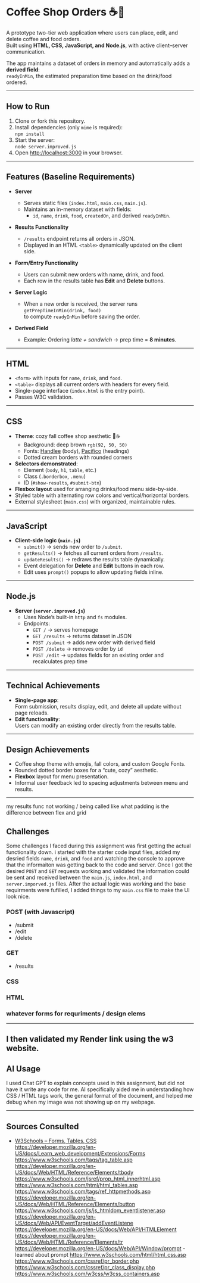 # Coffee Shop Orders ☕🍂

A prototype two-tier web application where users can place, edit, and delete coffee and food orders.  
Built using **HTML, CSS, JavaScript, and Node.js**, with active client–server communication.  

The app maintains a dataset of orders in memory and automatically adds a **derived field**:  
`readyInMin`, the estimated preparation time based on the drink/food ordered.

---

## How to Run
1. Clone or fork this repository.  
2. Install dependencies (only `mime` is required):  
   `npm install`
3. Start the server:  
  `node server.improved.js`
4. Open [http://localhost:3000](http://localhost:3000) in your browser.

---

## Features (Baseline Requirements)

- **Server**  
  - Serves static files (`index.html`, `main.css`, `main.js`).  
  - Maintains an in-memory dataset with fields:  
    - `id`, `name`, `drink`, `food`, `createdOn`, and derived `readyInMin`.  

- **Results Functionality**  
  - `/results` endpoint returns all orders in JSON.  
  - Displayed in an HTML `<table>` dynamically updated on the client side.  

- **Form/Entry Functionality**  
  - Users can submit new orders with name, drink, and food.  
  - Each row in the results table has **Edit** and **Delete** buttons.  

- **Server Logic**  
  - When a new order is received, the server runs `getPrepTimeInMin(drink, food)`  
    to compute `readyInMin` before saving the order.  

- **Derived Field**  
  - Example: Ordering *latte + sandwich* → prep time = **8 minutes**.  

---

## HTML
- `<form>` with inputs for `name`, `drink`, and `food`.  
- `<table>` displays all current orders with headers for every field.  
- Single-page interface (`index.html` is the entry point).  
- Passes W3C validation.  

---

## CSS
- **Theme**: cozy fall coffee shop aesthetic 🎃☕  
  - Background: deep brown `rgb(92, 50, 50)`  
  - Fonts: [Handlee](https://fonts.google.com/specimen/Handlee) (body), [Pacifico](https://fonts.google.com/specimen/Pacifico) (headings)  
  - Dotted cream borders with rounded corners  
- **Selectors demonstrated**:  
  - Element (`body`, `h1`, `table`, etc.)  
  - Class (`.borderbox`, `.menu`)  
  - ID (`#show-results`, `#submit-btn`)  
- **Flexbox layout** used for arranging drinks/food menu side-by-side.  
- Styled table with alternating row colors and vertical/horizontal borders.  
- External stylesheet (`main.css`) with organized, maintainable rules.  

---

## JavaScript
- **Client-side logic (`main.js`)**  
  - `submit()` → sends new order to `/submit`.  
  - `getResults()` → fetches all current orders from `/results`.  
  - `updateResults()` → redraws the results table dynamically.  
  - Event delegation for **Delete** and **Edit** buttons in each row.  
  - Edit uses `prompt()` popups to allow updating fields inline.  

---

## Node.js
- **Server (`server.improved.js`)**  
  - Uses Node’s built-in `http` and `fs` modules.  
  - Endpoints:  
    - `GET /` → serves homepage  
    - `GET /results` → returns dataset in JSON  
    - `POST /submit` → adds new order with derived field  
    - `POST /delete` → removes order by `id`  
    - `POST /edit` → updates fields for an existing order and recalculates prep time  

---

## Technical Achievements
- **Single-page app**:  
  Form submission, results display, edit, and delete all update without page reloads.  
- **Edit functionality**:  
  Users can modify an existing order directly from the results table.  

---

## Design Achievements
- Coffee shop theme with emojis, fall colors, and custom Google Fonts.  
- Rounded dotted border boxes for a “cute, cozy” aesthetic.  
- **Flexbox** layout for menu presentation.  
- Informal user feedback led to spacing adjustments between menu and results.  

---
my results func not working / being called
like what padding is
the difference between flex and grid

## Challenges
Some challenges I faced during this assignment was first getting the actual functionality down.  i started with the starter code input files, added my desried fields `name`, `drink`, and `food` and watching the console to approve that the informaiton was getting back to the code and server.  Once I got the desired `POST` and `GET` requests working and validated the information could be sent and received between the `main.js`, `index.html`, and `server.imporved.js` files.  After the actual logic was working and the base requirments were fufilled, I added things to my `main.css` file to make the UI look nice.

### POST (with Javascript)
- /submit
- /edit
- /delete

### GET
- /results

### CSS

### HTML

### whatever forms for requriments / design elems

---

I then validated my Render link using the w3 website.
---

## AI Usage
I used Chat GPT to explain concepts used in this assignment, but did not have it write any code for me.  AI specifically aided me in understanding how CSS / HTML tags work, the general format of the document, and helped me debug when my image was not showing up on my webpage.

---

## Sources Consulted
- [W3Schools – Forms, Tables, CSS](https://www.w3schools.com)  
https://developer.mozilla.org/en-US/docs/Learn_web_development/Extensions/Forms
https://www.w3schools.com/tags/tag_table.asp
https://developer.mozilla.org/en-US/docs/Web/HTML/Reference/Elements/tbody 
https://www.w3schools.com/jsref/prop_html_innerhtml.asp 
https://www.w3schools.com/html/html_tables.asp
https://www.w3schools.com/tags/ref_httpmethods.asp
https://developer.mozilla.org/en-US/docs/Web/HTML/Reference/Elements/button
https://www.w3schools.com/js/js_htmldom_eventlistener.asp
https://developer.mozilla.org/en-US/docs/Web/API/EventTarget/addEventListene
https://developer.mozilla.org/en-US/docs/Web/API/HTMLElement
https://developer.mozilla.org/en-US/docs/Web/HTML/Reference/Elements/tr 
https://developer.mozilla.org/en-US/docs/Web/API/Window/prompt - learned about prompt
https://www.w3schools.com/html/html_css.asp
https://www.w3schools.com/cssref/pr_border.php
https://www.w3schools.com/cssref/pr_class_display.php
https://www.w3schools.com/w3css/w3css_containers.asp
